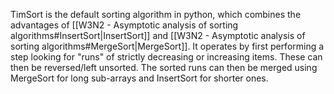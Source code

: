 TimSort is the default sorting algorithm in python, which combines the advantages of [[W3N2 - Asymptotic analysis of sorting algorithms#InsertSort|InsertSort]] and [[W3N2 - Asymptotic analysis of sorting algorithms#MergeSort|MergeSort]].
It operates by first performing a step looking for "runs" of strictly decreasing or increasing items.
These can then be reversed/left unsorted.
The sorted runs can then be merged using MergeSort for long sub-arrays and InsertSort for shorter ones.